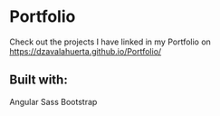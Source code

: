 # Portfolio

Check out the projects I have linked in my Portfolio on https://dzavalahuerta.github.io/Portfolio/

## Built with:

Angular
Sass
Bootstrap
